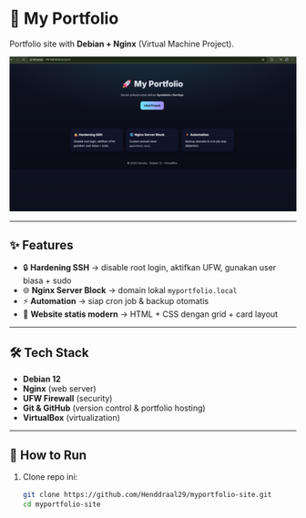 # 🚀 My Portfolio  

Portfolio site with **Debian + Nginx** (Virtual Machine Project).  


![Screenshot](./screenshot.png)  

---

## ✨ Features
- 🔒 **Hardening SSH** → disable root login, aktifkan UFW, gunakan user biasa + sudo  
- 🌐 **Nginx Server Block** → domain lokal `myportfolio.local`  
- ⚡ **Automation** → siap cron job & backup otomatis  
- 🎨 **Website statis modern** → HTML + CSS dengan grid + card layout  

---

## 🛠 Tech Stack
- **Debian 12**  
- **Nginx** (web server)  
- **UFW Firewall** (security)  
- **Git & GitHub** (version control & portfolio hosting)  
- **VirtualBox** (virtualization)  

---

## 📌 How to Run
1. Clone repo ini:
   ```bash
   git clone https://github.com/Henddraal29/myportfolio-site.git
   cd myportfolio-site
